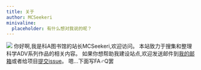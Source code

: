 ```yaml
---
title: 关于
author: MCSeekeri
minivaline:
  placeholder: 有什么想对我说的呢？
---
```


![](https://cdn.jsdelivr.net/npm/sciadvfiles@1.0.5/RINE/8.webp)
你好啊,我是科A图书馆的站长MCSeekeri,欢迎访问。
本站致力于搜集和整理科学ADV系列作品的相关内容。
如果你想帮助我建设站点,欢迎发送邮件到[我的邮箱](mailto:hiyajo.maho@outlook.com)或者给项目[提交issue](https://github.com/MCSeekeri/sciadv/issues)。
嗯...下面写FA♂Q罢

